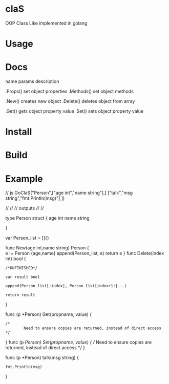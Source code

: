 # claS
OOP Class Like implemented in golang

# Usage

# Docs

name      params              description


.Props()                      set object properties
.Methods()                    set object methods

.New()                        creates new object
.Delete()                     deletes object from array

.Get()                        gets object property value
.Set()                        sets object property value


# Install
# Build


# Example 

// js
GoClaS("Person",["age int","name string"],[
    ["talk","msg string","fmt.Println(msg)"]
])

//
//
// outputs
//
//



type Person struct {
  age int
  name string

}



var Person_list = []{}




func New(age int,name string) Person {  
    e := Person {age,name}
    append(Person_list, e)
    return e
}
func Delete(index int) bool {

    /*UNFINISHED*/

    var result bool

    append(Person_list[:index], Person_list[index+1:]...)

    return result
}



func (p *Person) Get(propname, value) {
    
    /*
            Need to ensure copies are returned, instead of direct access
    */

}
func (p *Person) Set(propname, value) {
    /*
        Need to ensure copies are returned, instead of direct access
    */
}

func (p *Person) talk(msg string) {


    fmt.Println(msg)

}   
